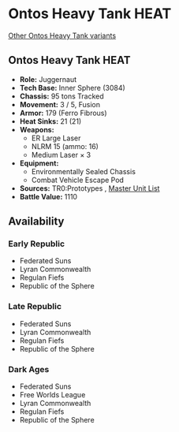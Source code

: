 # Ontos Heavy Tank HEAT 

[Other Ontos Heavy Tank variants](../ontos_heavy_tank.md) 

## Ontos Heavy Tank HEAT 

- **Role:** Juggernaut 
- **Tech Base:** Inner Sphere (3084) 
- **Chassis:** 95 tons Tracked 
- **Movement:** 3 / 5, Fusion 
- **Armor:** 179 (Ferro Fibrous) 
- **Heat Sinks:** 21 (21) 
- **Weapons:** 
  - ER Large Laser 
  - NLRM 15 (ammo: 16) 
  - Medium Laser × 3 
- **Equipment:** 
  - Environmentally Sealed Chassis 
  - Combat Vehicle Escape Pod 
- **Sources:** TR0:Prototypes , [Master Unit List](http://masterunitlist.info/Unit/Details/4748/ontos-heavy-tank-heat) 
- **Battle Value:** 1110 

## Availability 

### Early Republic 

- Federated Suns 
- Lyran Commonwealth 
- Regulan Fiefs 
- Republic of the Sphere 

### Late Republic 

- Federated Suns 
- Lyran Commonwealth 
- Regulan Fiefs 
- Republic of the Sphere 

### Dark Ages 

- Federated Suns 
- Free Worlds League 
- Lyran Commonwealth 
- Regulan Fiefs 
- Republic of the Sphere 

